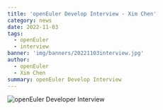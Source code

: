 ```yaml
---
title: 'openEuler Develop Interview - Xim Chen'
category: news
date: 2022-11-03
tags:
  - openEuler
  - interview
banner: 'img/banners/20221103interview.jpg'
author:
  - openEuler
  - Xim Chen
summary: openEuler Develop Interview
---
```



<img src="/img/news/20221103/2022-11-03-interview.jpg" alt="openEuler Developer Interview" style="zoom:100%;" />  
